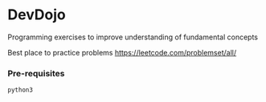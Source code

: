 # DevDojo
Programming exercises to improve understanding of fundamental concepts

Best place to practice problems https://leetcode.com/problemset/all/

### Pre-requisites
```
python3
```